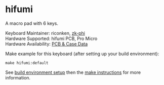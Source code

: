 # hifumi

A macro pad with 6 keys.

Keyboard Maintainer: riconken, [zk-phi](https://github.com/zk-phi)  
Hardware Supported: hifumi PCB, Pro Micro   
Hardware Availability: [PCB & Case Data](https://github.com/zk-phi/1x2x3-keyboard)  

Make example for this keyboard (after setting up your build environment):

    make hifumi:default

See [build environment setup](https://docs.qmk.fm/#/getting_started_build_tools) then the [make instructions](https://docs.qmk.fm/#/getting_started_make_guide) for more information.
